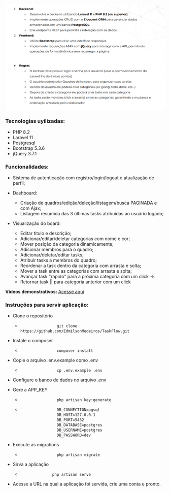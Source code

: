 ![Requisitos](requisitos.png)

### Tecnologias uyilizadas:

-   PHP 8.2
-   Laravel 11
-   Postgresql
-   Bootstrap 5.3.6
-   jQuery 3.7.1

### Funcionalidades:

-   Sistema de autenticação com registro/login/logout e atualização de perfil;
-   Dashboard:
    -   Criação de quadros/edição/deleção/listagem/busca PAGINADA e com Ajax;
    -   Listagem resumida das 3 últimas tasks atribuídas ao usuário logado;
-   Visualização do board:

    -   Editar titulo e descrição;
    -   Adicionar/editar/deletar categorias com nome e cor;
    -   Mover posição da categoria dinamicamente;
    -   Adicionar membros para o quadro;
    -   Adicionar/deletar/editar tasks;
    -   Atribuir tasks a membros do quadro;
    -   Reordenar a task dentro da categoria com arrasta e solta;
    -   Mover a task entre as categorias com arrasta e solta;
    -   Avançar task "rápido" para a próxima categoria com um click ->.
    -   Retornar task || para categoria anterior com um click

**Vídeos demonstrativos:** <a href="https://drive.google.com/drive/folders/1XQuqhVIMJGTRdvko3Eo_6FEaq2ewtWnd?usp=sharing" target="_blank" rel="noopener noreferrer">Acesse aqui</a>


### Instruções para servir aplicação:

-   Clone o repositório
    -                     git clone https://github.com/EdmilsonMedeiros/TaskFlow.git
-   Instale o composer
    -                     composer install
-   Copie o arquivo .env.example como .env
    -                     cp .env.example .env
-   Configure o banco de dados no arquivo .env
-   Gere a APP_KEY

    -                     php artisan key:generate

    -                     DB_CONNECTION=pgsql
                          DB_HOST=127.0.0.1
                          DB_PORT=5432
                          DB_DATABASE=postgres
                          DB_USERNAME=postgres
                          DB_PASSWORD=dev

-   Execute as migrations
    -                     php artisan migrate
-   Sirva a aplicação
    -                   php artisan serve
-   Acesse a URL na qual a aplicação foi servida, crie uma conta e pronto.
